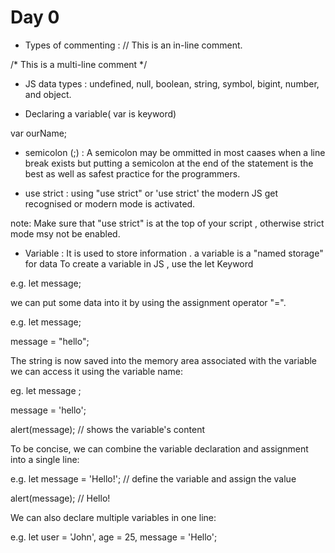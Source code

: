 # Day 0 

- Types of commenting :
// This is an in-line comment.

/* This is a
multi-line comment */

- JS data types :
undefined, null, boolean, string, symbol, bigint, number, and object.

- Declaring a variable( var is keyword)
 
 var ourName;

- semicolon (;) :
A semicolon may be ommitted in most caases when a line break exists
but putting a semicolon at the end of the statement is the best as well as safest practice for the programmers.

- use strict :
using "use strict" or 'use strict' the modern JS get recognised or modern mode is activated.

note: Make sure that "use strict" is at the top of your script , otherwise strict mode msy not be enabled.

- Variable :
It is used to store information . a variable is a "named storage" for data To create a variable in JS , use the let Keyword 

e.g.
let message;

we can put some data into it by using the assignment operator "=".

e.g.
let message;

message = "hello";

The string is now saved into the memory area associated with the variable we can access it using the variable name:

eg.
let message ;

message = 'hello';

alert(message); // shows the variable's content

To be concise, we can combine the variable declaration and assignment into a single line:

e.g.
let message = 'Hello!'; // define the variable and assign the value

alert(message); // Hello!

We can also declare multiple variables in one line:

e.g.
let user = 'John', age = 25, message = 'Hello';